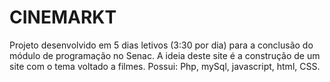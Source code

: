 # CINEMARKT
Projeto desenvolvido em 5 dias letivos (3:30 por dia) para a conclusão do módulo de programação no Senac. A ideia deste site é a construção de um site com o tema voltado a filmes. Possui: Php, mySql, javascript, html, CSS.
